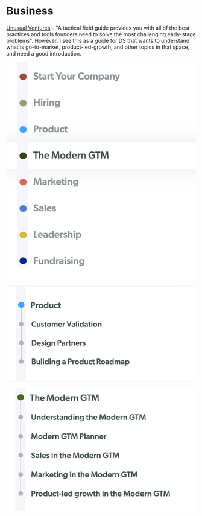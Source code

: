 # Business

[Unusual Ventures](https://www.field-guide.unusual.vc/) - "A tactical field guide provides you with all of the best practices and tools founders need to solve the most challenging early-stage problems". However, I see this as a guide for DS that wants to understand what is go-to-market, product-led-growth, and other topics in that space, and need a good introduction.

![Unusual Ventures Field guide Index](../.gitbook/assets/image%20%288%29.png)

![Unusual Ventures Product Field guide ](../.gitbook/assets/image%20%289%29%20%281%29.png)

![Unusual Ventures Modern GTM Field guide](../.gitbook/assets/image%20%287%29.png)

